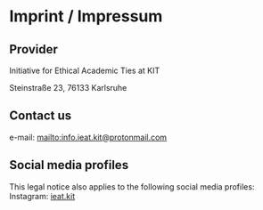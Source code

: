 # Imprint / Impressum

## Provider

Initiative for Ethical Academic Ties at KIT

Steinstraße 23, 76133 Karlsruhe

## Contact us

e-mail: <mailto:info.ieat.kit@protonmail.com>

## Social media profiles

This legal notice also applies to the following social media profiles:  
Instagram: [ieat.kit](https://www.instagram.com/ieat.kit)


